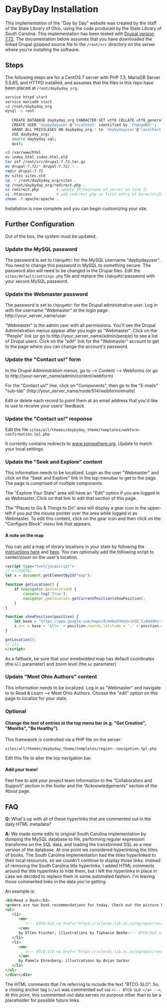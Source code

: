 # DayByDay Installation

This implementation of the "Day by Day" website was created by the staff of the State Library of Ohio, using the code produced by the State Library of South Carolina. This implementation has been tested with [Drupal version 7.72](https://ftp.drupal.org/files/projects/drupal-7.72.tar.gz). The documentation below assumes that you have downloaded the linked Drupal gzipped source file to the <code>/root/src</code> directory on the server where you're installing the software.

## Steps
The following steps are for a CentOS 7 server with PHP 7.3, MariaDB Server 5.5.65, and HTTPD installed, and assumes that the files in this repo have been placed at <code>/root/daybyday_org</code>.

```sh
service httpd start
service mariadb start
cd /root/daybyday_org
mysql -u root
           
   CREATE DATABASE daybyday_org CHARACTER SET utf8 COLLATE utf8_general_ci;
   CREATE USER 'daybydayuser'@'localhost' identified by 'Ch@ngeM3!';
   GRANT ALL PRIVILEGES ON daybyday_org.* to 'daybydayuser'@'localhost';
   USE daybyday_org;
   source daybyday.sql;
   quit;

cd /var/www/html
mv index.html index.html.old
tar zxf /root/src/drupal-7.72.tar.gz
mv drupal-7.72/* drupal-7.72/.* .
rmdir drupal-7.72
mv sites sites.old
cp -r /root/daybyday_org/sites .
cp /root/daybyday_org/redirect.php .
vi redirect.php        # update IP/hostname of server on line 7)
vi .htaccess           # add redirect.php as first entry of DirectoryIndex stanza
chown -R apache:apache .
```

Installation is now complete and you can begin customizing your site.


## Further Configuration
Out of the box, the system must be updated.


### Update the MySQL password
The password is set to <code>Ch@ngeM3!</code> for the MySQL username "daybydayuser".  You need to change this password in MySQL to something secure. The password also will need to be changed in the Drupal files.  Edit the <code>sites/default/settings.php</code> file and replace the <code>Ch@ngeM3!</code>password with your secure MySQL password.


### Update the Webmaster password
The password is set to <code>Ch@ngeM3!</code> for the Drupal administrative user. Log in with the username "Webmaster" at the login page:  http://your_server_name/user

"Webmaster" is the admin user with all permissions.  You'll see the Drupal Administration menus appear after you login as "Webmaster". Click on the "People" link (or go to http://your_server_name/admin/people) to see a list of Drupal users.  Click on the "edit" link for the "Webmaster" account to get to the page where you can change the account's password.


### Update the "Contact us!" form
In the Drupal Administration menus, go to --> Content --> Webforms (or go to http://your-server_name/admin/content/webform)

For the "Contact us!" line, click on "Components", then go to the "E-mails" "sub-tab" (http://your_server_name/node/514/webform/emails)

Edit or delete each record to point them at an email address that you'd like to use to receive your users' feedback.


### Update the "Contact us!" response
Edit the file <code>sites/all/themes/daybyday_theme/templates/webform-confirmation.tpl.php</code>

It currently contains redirects to www.somewhere.org. Update to match your local settings.

### Update the "Seek and Explore" content
This information needs to be localized.  Login as the user "Webmaster" and click on the "Seek and Explore" link in the top menubar to get to the page. The page is comprised of multiple components.

The "Explore Your State" area will have an "Edit" option if you are logged in as Webmaster.  Click on that link to edit that section of this page.

The "Places to Go & Things to Do" area will display a gear icon in the upper-left if you put the mouse pointer over the area while logged in as Webmaster.  To edit this content, click on the gear icon and then click on the "Configure Block" menu link that appears.

#### A note on the map
You can add a map of library locations in your state by following the [instructions here](https://support.google.com/mymaps/answer/3024454?hl=en&amp%3Bref_topic=3188329) and [here](https://www.google.com/earth/outreach/learn/visualize-your-data-on-a-custom-map-using-google-my-maps/#let-s-get-started-0).
You can optionally add the following script to center/zoom on the user's location.

```html
<script type="text/javascript">
// <![CDATA[
let x = document.getElementById("map");

function getLocation() {
    if (navigator.geolocation) {
        console.log('True');
        navigator.geolocation.getCurrentPosition(showPosition);
    }
}

function showPosition(position) {
    let base = "https://www.google.com/maps/d/embed?mid=1nSE_IzA0ddKz-rhqVCS9a4jg_fqwavA-";
    x.src = base + '&ll=' + position.coords.latitude + ',' + position.coords.longitude + '&z=10';
}

getLocation();
// ]]>
</script>
```

As a fallback, be sure that your emebedded map has default coordinates (the <code>&ll</code> parameter) and zoom level (the <code>&z</code> parameter)

### Update "Meet Ohio Authors" content
This information needs to be localized. Log in as "Webmaster" and navigate to to Read & Learn --> Meet Ohio Authors. Choose the "edit" option on this page to localize for your state.


### Optional
#### Change the text of entries in the top menu bar (e.g. "Get Creative", "Months", "Be Healthy")
This framework is controlled via a PHP file on the server:

<code>sites/all/themes/daybyday_theme/templates/region--navigation.tpl.php</code>

Edit this file to alter the top navigation bar.

#### Add your team!
Feel free to add your project team information to the “Collaborators and Support” section in the footer and the “Acknowledgements” section of the About page.

## FAQ
**Q:**  What's up with all of these hyperlinks that are commented out in the daily HTML metadata?

**A:**  We made some edits to original South Carolina implementation by dumping the MySQL database to file, performing regular expression transforms on the SQL data, and loading the transformed SQL as a new version of the database. At one point we considered hyperlinking the titles of books.  The South Carolina implementation had the titles hyperlinked to their local resources, so we couldn't continue to display those links.  Instead of removing the South Carolina title hyperlinks, I added HTML comments around the title hyperlinks to hide them, but I left the hyperlinks in place in case we decided to replace them in some automated fashion.  I'm leaving those commented links in the data you're getting.

An example is:

```html
<h3>Read a Book</h3>
<p>Here are two book recommendations for today. Check out the picture book collection at your local library, where there are lots of books to choose from! <a href=\"/places-in-oh\">Find nearby libraries.</a></p>
<ul>
   <li>
      <em>
         <!-- BTCO-SLO <a href=\"https://sclends.lib.sc.us/eg/opac/record/2651963?locg=1\"> --><strong>Latke, The Lucky Dog</strong> <!-- BTCO-SLO </a> -->
      </em>
      by Ellen Fischer; illustrations by Tiphanie Beeke<!-- BTCO-SLO <a href=\"https://sclends.lib.sc.us/eg/opac/record/881759?locg=1\"> --><strong></strong> <!-- BTCO-SLO </a> -->
   </li>
   <li>
      <em>
         <!-- BTCO-SLO <a href=\"https://sclends.lib.sc.us/eg/opac/record/2831214?locg=1\"> --><strong>Queen of the Hanukkah Dosas</strong> <!-- BTCO-SLO </a> -->
      </em>
      by Pamela Ehrenberg; illustrations by Anjan Sarkar
   </li>
</ul>
</div></div>
```
    
The HTML comments that I'm referring to include the text "BTCO-SLO".  So, a closing anchor tag (`</a>`) was commented out via `<!-- BTCO-SLO </a> -->`. At this point, this commented-out data serves no purpose other than to be a placeholder for possible future links.
